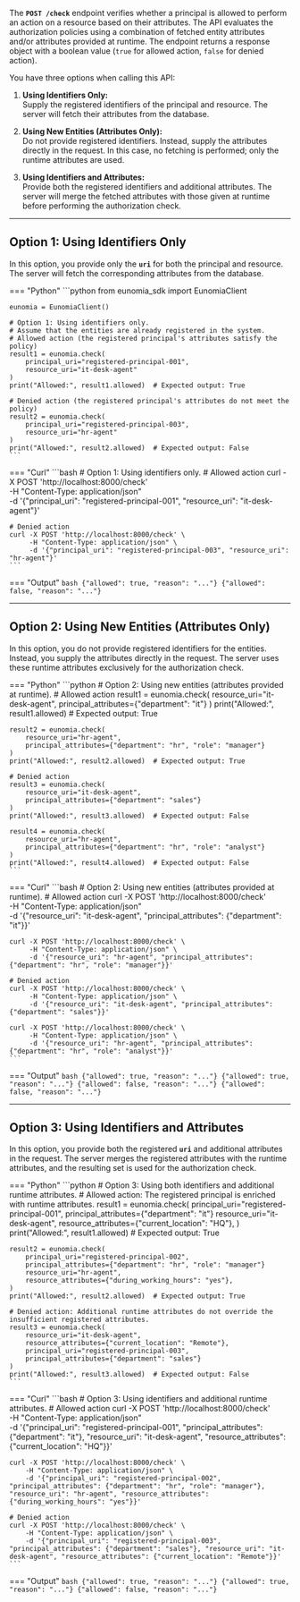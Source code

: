 The **`POST /check`** endpoint verifies whether a principal is allowed to perform an action on a resource based on their attributes. The API evaluates the authorization policies using a combination of fetched entity attributes and/or attributes provided at runtime. The endpoint returns a response object with a boolean value (`true` for allowed action, `false` for denied action).

You have three options when calling this API:

1. **Using Identifiers Only:**  
   Supply the registered identifiers of the principal and resource. The server will fetch their attributes from the database.

2. **Using New Entities (Attributes Only):**  
   Do not provide registered identifiers. Instead, supply the attributes directly in the request. In this case, no fetching is performed; only the runtime attributes are used.

3. **Using Identifiers and Attributes:**  
   Provide both the registered identifiers and additional attributes. The server will merge the fetched attributes with those given at runtime before performing the authorization check.

---

## Option 1: Using Identifiers Only

In this option, you provide only the **`uri`** for both the principal and resource. The server will fetch the corresponding attributes from the database.

=== "Python"
    ```python
    from eunomia_sdk import EunomiaClient

    eunomia = EunomiaClient()

    # Option 1: Using identifiers only.
    # Assume that the entities are already registered in the system.
    # Allowed action (the registered principal's attributes satisfy the policy)
    result1 = eunomia.check(
        principal_uri="registered-principal-001",
        resource_uri="it-desk-agent"
    )
    print("Allowed:", result1.allowed)  # Expected output: True

    # Denied action (the registered principal's attributes do not meet the policy)
    result2 = eunomia.check(
        principal_uri="registered-principal-003",
        resource_uri="hr-agent"
    )
    print("Allowed:", result2.allowed)  # Expected output: False
    ```

=== "Curl"
    ```bash
    # Option 1: Using identifiers only.
    # Allowed action
    curl -X POST 'http://localhost:8000/check' \
         -H "Content-Type: application/json" \
         -d '{"principal_uri": "registered-principal-001", "resource_uri": "it-desk-agent"}'

    # Denied action
    curl -X POST 'http://localhost:8000/check' \
         -H "Content-Type: application/json" \
         -d '{"principal_uri": "registered-principal-003", "resource_uri": "hr-agent"}'
    ```

=== "Output"
    ```bash
    {"allowed": true, "reason": "..."}
    {"allowed": false, "reason": "..."}
    ```

---

## Option 2: Using New Entities (Attributes Only)

In this option, you do not provide registered identifiers for the entities. Instead, you supply the attributes directly in the request. The server uses these runtime attributes exclusively for the authorization check.

=== "Python"
    ```python
    # Option 2: Using new entities (attributes provided at runtime).
    # Allowed action
    result1 = eunomia.check(
        resource_uri="it-desk-agent",
        principal_attributes={"department": "it"}
    )
    print("Allowed:", result1.allowed)  # Expected output: True

    result2 = eunomia.check(
        resource_uri="hr-agent",
        principal_attributes={"department": "hr", "role": "manager"}
    )
    print("Allowed:", result2.allowed)  # Expected output: True

    # Denied action
    result3 = eunomia.check(
        resource_uri="it-desk-agent",
        principal_attributes={"department": "sales"}
    )
    print("Allowed:", result3.allowed)  # Expected output: False

    result4 = eunomia.check(
        resource_uri="hr-agent",
        principal_attributes={"department": "hr", "role": "analyst"}
    )
    print("Allowed:", result4.allowed)  # Expected output: False
    ```

=== "Curl"
    ```bash
    # Option 2: Using new entities (attributes provided at runtime).
    # Allowed action
    curl -X POST 'http://localhost:8000/check' \
         -H "Content-Type: application/json" \
         -d '{"resource_uri": "it-desk-agent", "principal_attributes": {"department": "it"}}'

    curl -X POST 'http://localhost:8000/check' \
         -H "Content-Type: application/json" \
         -d '{"resource_uri": "hr-agent", "principal_attributes": {"department": "hr", "role": "manager"}}'

    # Denied action
    curl -X POST 'http://localhost:8000/check' \
         -H "Content-Type: application/json" \
         -d '{"resource_uri": "it-desk-agent", "principal_attributes": {"department": "sales"}}'

    curl -X POST 'http://localhost:8000/check' \
         -H "Content-Type: application/json" \
         -d '{"resource_uri": "hr-agent", "principal_attributes": {"department": "hr", "role": "analyst"}}'
    ```

=== "Output"
    ```bash
    {"allowed": true, "reason": "..."}
    {"allowed": true, "reason": "..."}
    {"allowed": false, "reason": "..."}
    {"allowed": false, "reason": "..."}
    ```

---

## Option 3: Using Identifiers and Attributes

In this option, you provide both the registered **`uri`** and additional attributes in the request. The server merges the registered attributes with the runtime attributes, and the resulting set is used for the authorization check.

=== "Python"
    ```python
    # Option 3: Using both identifiers and additional runtime attributes.
    # Allowed action: The registered principal is enriched with runtime attributes.
    result1 = eunomia.check(
        principal_uri="registered-principal-001",
        principal_attributes={"department": "it"}
        resource_uri="it-desk-agent",
        resource_attributes={"current_location": "HQ"},
    )
    print("Allowed:", result1.allowed)  # Expected output: True

    result2 = eunomia.check(
        principal_uri="registered-principal-002",
        principal_attributes={"department": "hr", "role": "manager"}
        resource_uri="hr-agent",
        resource_attributes={"during_working_hours": "yes"},
    )
    print("Allowed:", result2.allowed)  # Expected output: True

    # Denied action: Additional runtime attributes do not override the insufficient registered attributes.
    result3 = eunomia.check(
        resource_uri="it-desk-agent",
        resource_attributes={"current_location": "Remote"},
        principal_uri="registered-principal-003",
        principal_attributes={"department": "sales"}
    )
    print("Allowed:", result3.allowed)  # Expected output: False
    ```

=== "Curl"
    ```bash
    # Option 3: Using identifiers and additional runtime attributes.
    # Allowed action
    curl -X POST 'http://localhost:8000/check' \
        -H "Content-Type: application/json" \
        -d '{"principal_uri": "registered-principal-001", "principal_attributes": {"department": "it"}, "resource_uri": "it-desk-agent", "resource_attributes": {"current_location": "HQ"}}'

    curl -X POST 'http://localhost:8000/check' \
        -H "Content-Type: application/json" \
        -d '{"principal_uri": "registered-principal-002", "principal_attributes": {"department": "hr", "role": "manager"}, "resource_uri": "hr-agent", "resource_attributes": {"during_working_hours": "yes"}}'

    # Denied action
    curl -X POST 'http://localhost:8000/check' \
        -H "Content-Type: application/json" \
        -d '{"principal_uri": "registered-principal-003", "principal_attributes": {"department": "sales"}, "resource_uri": "it-desk-agent", "resource_attributes": {"current_location": "Remote"}}'
    ```

=== "Output"
    ```bash
    {"allowed": true, "reason": "..."}
    {"allowed": true, "reason": "..."}
    {"allowed": false, "reason": "..."}
    ```
